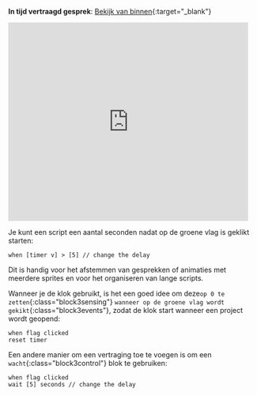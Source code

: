 **In tijd vertraagd gesprek**: [Bekijk van binnen](https://scratch.mit.edu/projects/499336065/editor){:target="_blank"}

<div class="scratch-preview">
  <iframe allowtransparency="true" width="485" height="402" src="https://scratch.mit.edu/projects/embed/499336065/?autostart=false" frameborder="0"></iframe>
</div>

Je kunt een script een aantal seconden nadat op de groene vlag is geklikt starten:

```blocks3
when [timer v] > [5] // change the delay
```

Dit is handig voor het afstemmen van gesprekken of animaties met meerdere sprites en voor het organiseren van lange scripts.

Wanneer je de klok gebruikt, is het een goed idee om deze`op 0 te zetten`{:class="block3sensing"} `wanneer op de groene vlag wordt gekikt`{:class="block3events"}, zodat de klok start wanneer een project wordt geopend:

```blocks3
when flag clicked
reset timer
```

Een andere manier om een vertraging toe te voegen is om een `wacht`{:class="block3control"} blok te gebruiken:

```blocks3
when flag clicked
wait [5] seconds // change the delay
```
